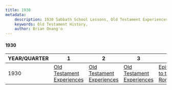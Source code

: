 ```yaml
---
title: 1930
metadata:
    description: 1930 Sabbath School Lessons, Old Testament Experiences, Old Testament Experiences, Old Testament Experiences, Epistle to the Romans
    keywords: Old Testament History,
    author: Brian Onang'o
---
```


#### 1930

YEAR/QUARTER |   1  | 2| 3| 4
-------------|------------|---|--|---
1930   |  [Old Testament Experiences](/1921-1930/1930/quarter1) | [Old Testament Experiences](/1921-1930/1930/quarter2) | [Old Testament Experiences](/1921-1930/1930/quarter3) | [Epistle to the Romans](/1921-1930/1930/quarter4) |
 